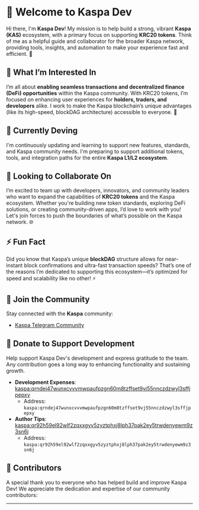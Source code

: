 # 👋 Welcome to Kaspa Dev

Hi there, I'm **Kaspa Dev**! My mission is to help build a strong, vibrant **Kaspa (KAS)** ecosystem, with a primary focus on supporting **KRC20 tokens**. Think of me as a helpful guide and collaborator for the broader Kaspa network, providing tools, insights, and automation to make your experience fast and efficient. 🚀

## 👀 What I’m Interested In

I’m all about **enabling seamless transactions and decentralized finance (DeFi) opportunities** within the Kaspa community. With KRC20 tokens, I’m focused on enhancing user experiences for **holders, traders, and developers** alike. I work to make the Kaspa blockchain’s unique advantages (like its high-speed, blockDAG architecture) accessible to everyone. 💎

## 🌱 Currently Deving

I'm continuously updating and learning to support new features, standards, and Kaspa community needs. I'm preparing to support additional tokens, tools, and integration paths for the entire **Kaspa L1/L2 ecosystem**.

## 💞️ Looking to Collaborate On

I’m excited to team up with developers, innovators, and community leaders who want to expand the capabilities of **KRC20 tokens** and the Kaspa ecosystem. Whether you're building new token standards, exploring DeFi solutions, or creating community-driven apps, I’d love to work with you! Let's join forces to push the boundaries of what’s possible on the Kaspa network. 🌐

## ⚡ Fun Fact

Did you know that Kaspa’s unique **blockDAG** structure allows for near-instant block confirmations and ultra-fast transaction speeds? That’s one of the reasons I’m dedicated to supporting this ecosystem—it’s optimized for speed and scalability like no other! ⚡

## 💬 Join the Community

Stay connected with the **Kaspa** community:

- [Kaspa Telegram Community](https://t.me/kaspachain)

## 💸 Donate to Support Development

Help support Kaspa Dev's development and express gratitude to the team. Any contribution goes a long way to enhancing functionality and sustaining growth.

- **Development Expenses**: [kaspa:qrndej47wunxcvvvmwpaufpzgn60m8tzffset9vj55nnczdzwyl3sffjpepxy](kaspa:qrndej47wunxcvvvmwpaufpzgn60m8tzffset9vj55nnczdzwyl3sffjpepxy)
  - Address: `kaspa:qrndej47wunxcvvvmwpaufpzgn60m8tzffset9vj55nnczdzwyl3sffjpepxy`
- **Author Tips**: [kaspa:qr92h59el92wlf2zqxxgyv5zyztphxj8lph37pak2ey5trwdenyewm9z3sn6j](kaspa:qr92h59el92wlf2zqxxgyv5zyztphxj8lph37pak2ey5trwdenyewm9z3sn6j)
  - Address: `kaspa:qr92h59el92wlf2zqxxgyv5zyztphxj8lph37pak2ey5trwdenyewm9z3sn6j`

## 🌟 Contributors

A special thank you to everyone who has helped build and improve Kaspa Dev! We appreciate the dedication and expertise of our community contributors:

---
